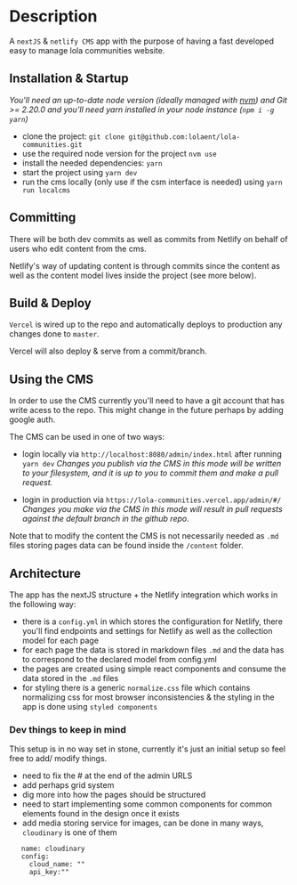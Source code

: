 # Description

A `nextJS` & `netlify CMS` app with the purpose of having a fast developed easy to manage lola communities website.

## Installation & Startup

_You'll need an up-to-date node version (ideally managed with [nvm](https://github.com/nvm-sh/nvm)) and Git >= 2.20.0 and you'll need yarn installed in your node instance (`npm i -g yarn`)_

- clone the project: `git clone git@github.com:lolaent/lola-communities.git`
- use the required node version for the project `nvm use`
- install the needed dependencies: `yarn`
- start the project using `yarn dev`
- run the cms locally (only use if the csm interface is needed) using `yarn run localcms`

## Committing

There will be both dev commits as well as commits from Netlify on behalf of users who edit content from the cms.

Netlify's way of updating content is through commits since the content as well as the content model lives inside the project (see more below).

## Build & Deploy

`Vercel` is wired up to the repo and automatically deploys to production any changes done to `master`.

Vercel will also deploy & serve from a commit/branch.

## Using the CMS

In order to use the CMS currently you'll need to have a git account that has write acess to the repo.
This might change in the future perhaps by adding google auth.

The CMS can be used in one of two ways:

- login locally via `http://localhost:8080/admin/index.html` after running `yarn dev` _Changes you publish via the CMS in this mode will be written to your filesystem, and it is up to you to commit them and make a pull request._

- login in production via `https://lola-communities.vercel.app/admin/#/` _Changes you make via the CMS in this mode will result in pull requests against the default branch in the github repo._

Note that to modify the content the CMS is not necessarily needed as `.md` files storing pages data can be found inside the `/content` folder.

## Architecture

The app has the nextJS structure + the Netlify integration which works in the following way:

- there is a `config.yml` in which stores the configuration for Netlify, there you'll find endpoints and settings for Netlify as well as the collection model for each page
- for each page the data is stored in markdown files `.md` and the data has to correspond to the declared model from config.yml
- the pages are created using simple react components and consume the data stored in the `.md` files
- for styling there is a generic `normalize.css` file which contains normalizing css for most browser inconsistencies & the styling in the app is done using `styled components`

### Dev things to keep in mind

This setup is in no way set in stone, currently it's just an initial setup so feel free to add/ modify things.

- need to fix the # at the end of the admin URLS
- add perhaps grid system
- dig more into how the pages should be structured
- need to start implementing some common components for common elements found in the design once it exists
- add media storing service for images, can be done in many ways, `cloudinary` is one of them

```media_library:
   name: cloudinary
   config:
     cloud_name: ""
     api_key:""
```
